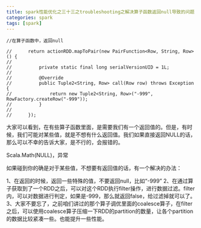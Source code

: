 ```yaml
---
title: spark性能优化之三十三之troubleshooting之解决算子函数返回null导致的问题
categories: spark  
tags: [spark]
---
```



```
//在算子函数中，返回null

//		return actionRDD.mapToPair(new PairFunction<Row, String, Row>() {
//
//			private static final long serialVersionUID = 1L;
//			
//			@Override
//			public Tuple2<String, Row> call(Row row) throws Exception {
//				return new Tuple2<String, Row>("-999", RowFactory.createRow("-999"));  
//			}
//			
//		});

```

大家可以看到，在有些算子函数里面，是需要我们有一个返回值的。但是，有时候，我们可能对某些值，就是不想有什么返回值。我们如果直接返回NULL的话，那么可以不幸的告诉大家，是不行的，会报错的。

Scala.Math(NULL)，异常

如果碰到你的确是对于某些值，不想要有返回值的话，有一个解决的办法：

1、在返回的时候，返回一些特殊的值，不要返回null，比如“-999”
2、在通过算子获取到了一个RDD之后，可以对这个RDD执行filter操作，进行数据过滤。filter内，可以对数据进行判定，如果是-999，那么就返回false，给过滤掉就可以了。
3、大家不要忘了，之前咱们讲过的那个算子调优里面的coalesce算子，在filter之后，可以使用coalesce算子压缩一下RDD的partition的数量，让各个partition的数据比较紧凑一些。也能提升一些性能。











